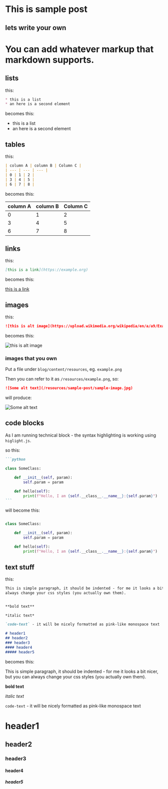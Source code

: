 # This is sample post

## lets write your own

# You can add whatever markup that markdown supports.

## lists

this:

```markdown
* this is a list
* an here is a second element 
```

becomes this:

* this is a list
* an here is a second element 

## tables

this:

```markdown
| column A | column B | Column C |
| --- | --- | --- |
| 0 | 1 | 2 |
| 3 | 4 | 5 |
| 6 | 7 | 8 |

```

becomes this:

| column A | column B | Column C |
| --- | --- | --- |
| 0 | 1 | 2 |
| 3 | 4 | 5 |
| 6 | 7 | 8 |

## links

this:
```markdown
[this is a link](https://example.org)
```

becomes this:

[this is a link](https://example.org)

## images

this:
```markdown
![this is alt image](https://upload.wikimedia.org/wikipedia/en/a/a9/Example.jpg)
```

becomes this:

![this is alt image](https://upload.wikimedia.org/wikipedia/en/a/a9/Example.jpg)

### images that you own

Put a file under `blog/content/resources`, eg. `example.png`

Then you can refer to it as `/resources/example.png`, so:

```markdown
![Some alt text](/resources/sample-post/sample-image.jpg)
```

will produce:

![Some alt text](/resources/sample-post/sample-image.jpg)

## code blocks

As I am running technical block - the syntax highlighting is working using `higlight.js`.

so this:
````markdown
```python

class SomeClass:

    def __init__(self, param):
        self.param = param
        
    def hello(self):
        print(f"Hello, I am {self.__class__.__name__}:{self.param}")
```
````

will become this:

```python

class SomeClass:

    def __init__(self, param):
        self.param = param
        
    def hello(self):
        print(f"Hello, I am {self.__class__.__name__}:{self.param}")

```

## text stuff

this:

```markdown
This is simple paragraph, it should be indented - for me it looks a bit nicer, but you can 
always change your css styles (you actually own them).


**bold text**

*italic text*

`code-text` - it will be nicely formatted as pink-like monospace text

# header1
## header2
### header3
#### header4
##### header5
```

becomes this:

This is simple paragraph, it should be indented - for me it looks a bit nicer, but you can 
always change your css styles (you actually own them).

**bold text**

*italic text*

`code-text` - it will be nicely formatted as pink-like monospace text

# header1
## header2
### header3
#### header4
##### header5